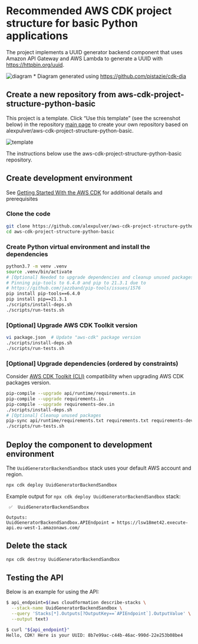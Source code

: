 # Recommended AWS CDK project structure for basic Python applications
The project implements a UUID generator backend component that uses Amazon API Gateway
and AWS Lambda to generate a UUID with https://httpbin.org/uuid.

![diagram](https://user-images.githubusercontent.com/4362270/189936525-208fc0e3-df23-4edc-b59d-d7a3e5b7e72d.png)
\* Diagram generated using https://github.com/pistazie/cdk-dia

## Create a new repository from aws-cdk-project-structure-python-basic
This project is a template. Click “Use this template” (see the screenshot below) in 
the repository [main page](https://github.com/alexpulver/aws-cdk-project-structure-python-basic)
to create your own repository based on alexpulver/aws-cdk-project-structure-python-basic. 

![template](https://user-images.githubusercontent.com/4362270/128629234-31cd275e-6a3f-4a6a-9010-028a0a279950.png)

The instructions below use the aws-cdk-project-structure-python-basic repository.

## Create development environment
See [Getting Started With the AWS CDK](https://docs.aws.amazon.com/cdk/latest/guide/getting_started.html)
for additional details and prerequisites

### Clone the code
```bash
git clone https://github.com/alexpulver/aws-cdk-project-structure-python-basic
cd aws-cdk-project-structure-python-basic
```

### Create Python virtual environment and install the dependencies
```bash
python3.7 -m venv .venv
source .venv/bin/activate
# [Optional] Needed to upgrade dependencies and cleanup unused packages
# Pinning pip-tools to 6.4.0 and pip to 21.3.1 due to
# https://github.com/jazzband/pip-tools/issues/1576
pip install pip-tools==6.4.0
pip install pip==21.3.1
./scripts/install-deps.sh
./scripts/run-tests.sh
```

### [Optional] Upgrade AWS CDK Toolkit version
```bash
vi package.json  # Update "aws-cdk" package version
./scripts/install-deps.sh
./scripts/run-tests.sh
```

### [Optional] Upgrade dependencies (ordered by constraints)
Consider [AWS CDK Toolkit (CLI)](https://docs.aws.amazon.com/cdk/latest/guide/reference.html#versioning) compatibility 
when upgrading AWS CDK packages version.

```bash
pip-compile --upgrade api/runtime/requirements.in
pip-compile --upgrade requirements.in
pip-compile --upgrade requirements-dev.in
./scripts/install-deps.sh
# [Optional] Cleanup unused packages
pip-sync api/runtime/requirements.txt requirements.txt requirements-dev.txt
./scripts/run-tests.sh
```

## Deploy the component to development environment
The `UuidGeneratorBackendSandbox` stack uses your default AWS account and region.
```bash
npx cdk deploy UuidGeneratorBackendSandbox
```

Example output for `npx cdk deploy UuidGeneratorBackendSandbox` stack:
```text
 ✅  UuidGeneratorBackendSandbox

Outputs:
UuidGeneratorBackendSandbox.APIEndpoint = https://lsw18met42.execute-api.eu-west-1.amazonaws.com/
```

## Delete the stack
```bash
npx cdk destroy UuidGeneratorBackendSandbox
```

## Testing the API

Below is an example for using the API:

```bash
$ api_endpoint=$(aws cloudformation describe-stacks \
  --stack-name UuidGeneratorBackendSandbox \
  --query 'Stacks[*].Outputs[?OutputKey==`APIEndpoint`].OutputValue' \
  --output text)

$ curl "${api_endpoint}"
Hello, CDK! Here is your UUID: 8b7e99ac-c44b-46ac-990d-22e253b08be4
```
